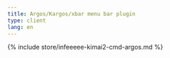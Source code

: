 ```yaml
---
title: Argos/Kargos/xbar menu bar plugin
type: client
lang: en
---
```


{% include store/infeeeee-kimai2-cmd-argos.md %}
